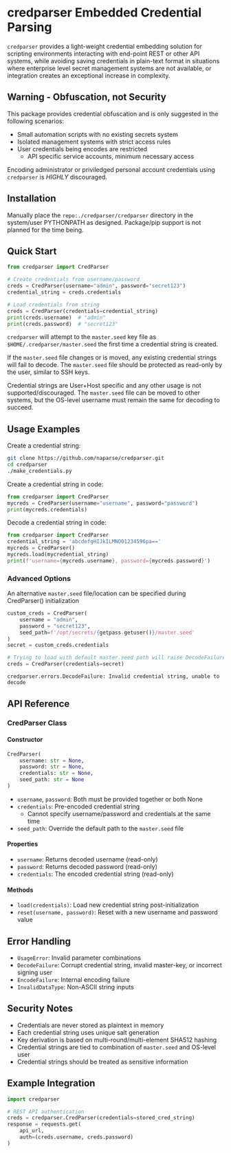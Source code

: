 # credparser Embedded Credential Parsing

`credparser` provides a light-weight credential embedding solution for scripting environments interacting with end-point REST or other API systems, while avoiding saving credentials in plain-text format in situations where enterprise level secret management systems are not available, or integration creates an exceptional increase in complexity.

## Warning - Obfuscation, not Security

This package provides credential obfuscation and is only suggested in the following scenarios:

- Small automation scripts with no existing secrets system
- Isolated management systems with strict access rules
- User credentials being encodes are restricted
  - API specific service accounts, minimum necessary access

Encoding administrator or priviledged personal account credentials using `credparser` is _HIGHLY_ discouraged.

## Installation

Manually place the `repo:./credparser/credparser` directory in the system/user PYTHONPATH as designed.  Package/pip support is not planned for the time being.

## Quick Start

```python
from credparser import CredParser

# Create credentials from username/password
creds = CredParser(username="admin", password="secret123")
credential_string = creds.credentials

# Load credentials from string
creds = CredParser(credentials=credential_string)
print(creds.username)  # "admin"
print(creds.password)  # "secret123"
```

`credparser` will attempt to the `master.seed` key file as `$HOME/.credparser/master.seed` the first time a credential string is created.  

If the `master.seed` file changes or is moved, any existing credential strings will fail to decode.  The `master.seed` file should be protected as read-only by the user, similar to SSH keys.  

Credential strings are User+Host specific and any other usage is not supported/discouraged.  The `master.seed` file can be moved to other systems, but the OS-level username must remain the same for decoding to succeed.



## Usage Examples

Create a credential string:

```bash
git clone https://github.com/naparse/credparser.git
cd credparser
./make_credentials.py
```

Create a credential string in code:
```python
from credparser import CredParser
mycreds = CredParser(username="username", password="password")
print(mycreds.credentials)
```

Decode a credential string in code:
```python
from credparser import CredParser
credential_string = 'abcdefgHIJkILMNO01234596pa=='
mycreds = CredParser()
mycreds.load(mycredential_string)
print(f'username={mycreds.username}, password={mycreds.password}')
```

### Advanced Options

An alternative `master.seed` file/location can be specified during CredParser() initialization

```python
custom_creds = CredParser(
    username = "admin",
    password = "secret123",
    seed_path=f'/opt/secrets/{getpass.getuser()}/master.seed'
)
secret = custom_creds.credentials

# Trying to load with default master.seed path will raise DecodeFailure
creds = CredParser(credentials=secret)
```
```
credparser.errors.DecodeFailure: Invalid credential string, unable to decode
```

## API Reference

### CredParser Class

#### Constructor

```python
CredParser(
    username: str = None,
    password: str = None, 
    credentials: str = None,
    seed_path: str = None
)
```

- `username`, `password`: Both must be provided together or both None
- `credentials`: Pre-encoded credential string
  - Cannot specify username/password and credentials at the same time
- `seed_path`: Override the default path to the `master.seed` file


#### Properties

- `username`: Returns decoded username (read-only)
- `password`: Returns decoded password (read-only)
- `credentials`: The encoded credential string (read-only)

#### Methods

- `load(credentials)`: Load new credential string post-initialization
- `reset(username, password)`: Reset with a new username and password value

## Error Handling

- `UsageError`: Invalid parameter combinations
- `DecodeFailure`: Corrupt credential string, invalid master-key, or incorrect signing user
- `EncodeFailure`: Internal encoding failure
- `InvalidDataType`: Non-ASCII string inputs

## Security Notes

- Credentials are never stored as plaintext in memory
- Each credential string uses unique salt generation
- Key derivation is based on multi-round/multi-element SHA512 hashing
- Credential strings are tied to combination of `master.seed` and OS-level user
- Credential strings should be treated as sensitive information


## Example Integration

```python
import credparser

# REST API authentication
creds = credparser.CredParser(credentials=stored_cred_string)
response = requests.get(
    api_url,
    auth=(creds.username, creds.password)
)
```